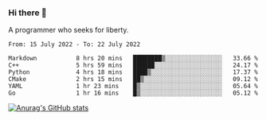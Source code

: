 ### Hi there 👋

<!--
**shejialuo/shejialuo** is a ✨ _special_ ✨ repository because its `README.md` (this file) appears on your GitHub profile.

Here are some ideas to get you started:

- 🔭 I’m currently working on ...
- 🌱 I’m currently learning ...
- 👯 I’m looking to collaborate on ...
- 🤔 I’m looking for help with ...
- 💬 Ask me about ...
- 📫 How to reach me: ...
- 😄 Pronouns: ...
- ⚡ Fun fact: ...
-->

A programmer who seeks for liberty.

<!--START_SECTION:waka-->

```text
From: 15 July 2022 - To: 22 July 2022

Markdown           8 hrs 20 mins   ████████▒░░░░░░░░░░░░░░░░   33.66 %
C++                5 hrs 59 mins   ██████░░░░░░░░░░░░░░░░░░░   24.17 %
Python             4 hrs 18 mins   ████▒░░░░░░░░░░░░░░░░░░░░   17.37 %
CMake              2 hrs 15 mins   ██▒░░░░░░░░░░░░░░░░░░░░░░   09.12 %
YAML               1 hr 23 mins    █▒░░░░░░░░░░░░░░░░░░░░░░░   05.64 %
Go                 1 hr 16 mins    █▒░░░░░░░░░░░░░░░░░░░░░░░   05.12 %
```

<!--END_SECTION:waka-->

[![Anurag's GitHub stats](https://github-readme-stats.vercel.app/api?username=shejialuo&show_icons=true&theme=dracula)](https://github.com/anuraghazra/github-readme-stats)
